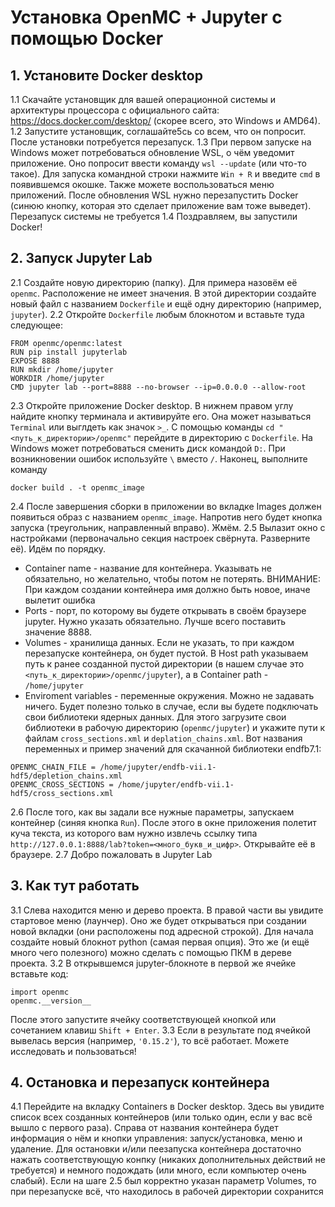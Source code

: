 # Установка OpenMC + Jupyter с помощью Docker
## 1. Установите Docker desktop
1.1 Скачайте установщик для вашей операционной системы и архитектуры процессора с официального сайта: https://docs.docker.com/desktop/
(скорее всего, это Windows и AMD64). 
1.2 Запустите установщик, соглашайте5сь со всем, что он попросит. После установки потребуется перезапуск.
1.3 При первом запуске на Windows может потребоваться обновление WSL, о чём уведомит приложение. Оно попросит ввести команду `wsl --update` (или что-то такое). Для запуска командной строки нажмите `Win + R` и введите `cmd` в появившемся окошке. Также можете воспользоваться меню приложений. После обновления WSL нужно перезапустить Docker (синюю кнопку, которая это сделает приложение вам тоже выведет). Перезапуск системы не требуется
1.4 Поздравляем, вы запустили Docker!

## 2. Запуск Jupyter Lab
2.1 Создайте новую директорию (папку). Для примера назовём её `openmc`. Расположение не имеет значения. В этой директории создайте новый файл с названием `Dockerfile` и ещё одну директорию (например, `jupyter`).
2.2 Откройте `Dockerfile` любым блокнотом и вставьте туда следующее:
```
FROM openmc/openmc:latest
RUN pip install jupyterlab
EXPOSE 8888
RUN mkdir /home/jupyter
WORKDIR /home/jupyter
CMD jupyter lab --port=8888 --no-browser --ip=0.0.0.0 --allow-root
```
2.3 Откройте приложение Docker desktop. В нижнем правом углу найдите кнопку терминала и активируйте его. Она может называться `Terminal` или выглдеть как значок `>_`. С помощью команды `cd "<путь_к_директории>/openmc"` перейдите в директорию с `Dockerfile`.
На Windows может потребоваться сменить диск командой `D:`. При возникновении ошибок используйте `\` вместо `/`.
Наконец, выполните команду
```
docker build . -t openmc_image
```
2.4 После завершения сборки в приложении во вкладке Images должен появиться образ с названием `openmc_image`. Напротив него будет кнопка запуска (треугольник, направленный вправо). Жмём.
2.5 Вылазит окно с настройками (первоначально секция настроек свёрнута. Разверните её). Идём по порядку.
- Container name - название для контейнера. Указывать не обязательно, но желательно, чтобы потом не потерять. ВНИМАНИЕ: При каждом создании контейнера имя должно быть новое, иначе вылетит ошибка
- Ports - порт, по которому вы будете открывать в своём браузере jupyter. Нужно указать обязательно. Лучше всего поставить значение 8888.
- Volumes - хранилища данных. Если не указать, то при каждом перезапуске контейнера, он будет пустой. В Host path указываем путь к ранее созданной пустой директории (в нашем случае это `<путь_к_директории>/openmc/jupyter`), а в Container path - `/home/jupyter`
- Enviroment variables - переменные окружения. Можно не задавать ничего. Будет полезно только в случае, если вы будете подключать свои библиотеки ядерных данных. Для этого загрузите свои библиотеки в рабочую директорию (`openmc/jupyter`) и укажите пути к файлам `cross_sections.xml` и `deplation_chains.xml`. Вот названия переменных и пример значений для скачанной библиотеки endfb7.1:
```
OPENMC_CHAIN_FILE = /home/jupyter/endfb-vii.1-hdf5/depletion_chains.xml
OPENMC_CROSS_SECTIONS = /home/jupyter/endfb-vii.1-hdf5/cross_sections.xml
```
2.6 После того, как вы задали все нужные параметры, запускаем контейнер (синяя кнопка `Run`). После этого в окне приложения полетит куча текста, из которого вам нужно извлечь ссылку типа `http://127.0.0.1:8888/lab?token=<много_букв_и_цифр>⁠`. Открывайте её в браузере.
2.7 Добро пожаловать в Jupyter Lab

## 3. Как тут работать
3.1 Слева находится меню и дерево проекта. В правой части вы увидите стартовое меню (лаунчер). Оно же будет открываться при создании новой вкладки (они расположены под адресной строкой). Для начала создайте новый блокнот python (самая первая опция). Это же (и ещё много чего полезного) можно сделать с помощью ПКМ в дереве проекта. 
3.2 В открывшемся jupyter-блокноте в первой же ячейке вставьте код:
```
import openmc
openmc.__version__
```
После этого запустите ячейку соответствующей кнопкой или сочетанием клавиш `Shift + Enter`. 
3.3 Если в результате под ячейкой вывелась версия (например, `'0.15.2'`), то всё работает. Можете исследовать и пользоваться!

## 4. Остановка и перезапуск контейнера
4.1 Перейдите на вкладку Containers  в Docker desktop. Здесь вы увидите список всех созданных контейнеров (или только один, если у вас всё вышло с первого раза). Справа от названия контейнера будет информация о нём и кнопки управления: запуск/установка, меню и удаление. Для остановки и/или пеезапуска контейнера достаточно нажать соответствующую конпку (никаких дополнительных действий не требуется) и немного подождать (или много, если компьютер очень слабый). Если на шаге 2.5 был корректно указан параметр Volumes, то при перезапуске всё, что находилось в рабочей директории сохранится
